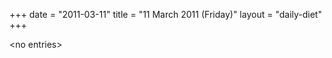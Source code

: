 +++
date = "2011-03-11"
title = "11 March 2011 (Friday)"
layout = "daily-diet"
+++

<p>&lt;no entries&gt;</p>